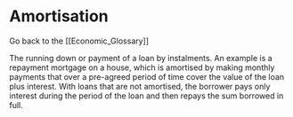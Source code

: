 # Amortisation

Go back to the [[Economic_Glossary]]


The running down or payment of a loan by instalments. An example is a repayment mortgage on a house, which is amortised by making monthly payments that over a pre-agreed period of time cover the value of the loan plus interest. With loans that are not amortised, the borrower pays only interest during the period of the loan and then repays the sum borrowed in full.

